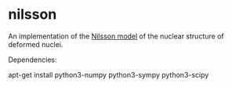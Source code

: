 nilsson
=======

An implementation of the [Nilsson model](https://en.wikipedia.org/wiki/Nilsson_model) of the nuclear structure of deformed nuclei.

Dependencies:

apt-get install python3-numpy python3-sympy python3-scipy



